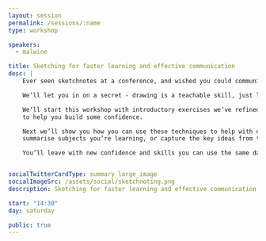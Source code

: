 ```yaml
---
layout: session
permalink: /sessions/:name
type: workshop

speakers:
  - malwine

title: Sketching for faster learning and effective communication
desc: |
    Ever seen sketchnotes at a conference, and wished you could communicate as clearly, and quickly?

    We’ll let you in on a secret - drawing is a teachable skill, just like writing code is.

    We’ll start this workshop with introductory exercises we’ve refined at conference workshops this year,
    to help you build some confidence.

    Next we’ll show you how you can use these techniques to help with discussions around system design and software architecture,
    summarise subjects you’re learning, or capture the key ideas from talks.

    You’ll leave with new confidence and skills you can use the same day!


socialTwitterCardType: summary_large_image
socialImageSrc: /assets/social/sketchnoting.png
description: Sketching for faster learning and effective communication

start: "14:30"
day: saturday

public: true
---
```

